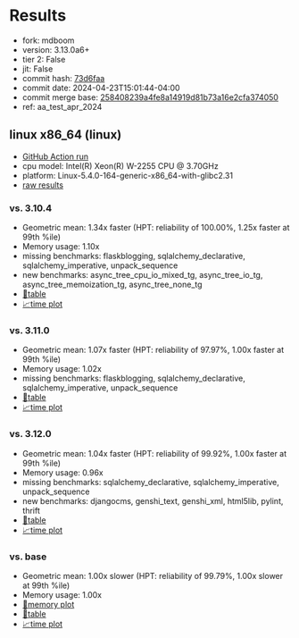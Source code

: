 # Results

- fork: mdboom
- version: 3.13.0a6+
- tier 2: False
- jit: False
- commit hash: [73d6faa](https://github.com/mdboom/cpython/commit/73d6faa)
- commit date: 2024-04-23T15:01:44-04:00
- commit merge base: [258408239a4fe8a14919d81b73a16e2cfa374050](https://github.com/mdboom/cpython/commit/258408239a4fe8a14919d81b73a16e2cfa374050)
- ref: aa_test_apr_2024

## linux x86_64 (linux)

- [GitHub Action run](https://github.com/faster-cpython/benchmarking/actions/runs/8805805986)
- cpu model: Intel(R) Xeon(R) W-2255 CPU @ 3.70GHz
- platform: Linux-5.4.0-164-generic-x86_64-with-glibc2.31
- [raw results](bm-20240423-linux-x86_64-mdboom-aa_test_apr_2024-3.13.0a6%2B-73d6faa.json)

### vs. 3.10.4

- Geometric mean: 1.34x faster (HPT: reliability of 100.00%, 1.25x faster at 99th %ile)
- Memory usage: 1.10x
- missing benchmarks: flaskblogging, sqlalchemy_declarative, sqlalchemy_imperative, unpack_sequence
- new benchmarks: async_tree_cpu_io_mixed_tg, async_tree_io_tg, async_tree_memoization_tg, async_tree_none_tg
- [📄table](bm-20240423-linux-x86_64-mdboom-aa_test_apr_2024-3.13.0a6%2B-73d6faa-vs-3.10.4.md)
- [📈time plot](bm-20240423-linux-x86_64-mdboom-aa_test_apr_2024-3.13.0a6%2B-73d6faa-vs-3.10.4.png)

### vs. 3.11.0

- Geometric mean: 1.07x faster (HPT: reliability of 97.97%, 1.00x faster at 99th %ile)
- Memory usage: 1.02x
- missing benchmarks: flaskblogging, sqlalchemy_declarative, sqlalchemy_imperative, unpack_sequence
- [📄table](bm-20240423-linux-x86_64-mdboom-aa_test_apr_2024-3.13.0a6%2B-73d6faa-vs-3.11.0.md)
- [📈time plot](bm-20240423-linux-x86_64-mdboom-aa_test_apr_2024-3.13.0a6%2B-73d6faa-vs-3.11.0.png)

### vs. 3.12.0

- Geometric mean: 1.04x faster (HPT: reliability of 99.92%, 1.00x faster at 99th %ile)
- Memory usage: 0.96x
- missing benchmarks: sqlalchemy_declarative, sqlalchemy_imperative, unpack_sequence
- new benchmarks: djangocms, genshi_text, genshi_xml, html5lib, pylint, thrift
- [📄table](bm-20240423-linux-x86_64-mdboom-aa_test_apr_2024-3.13.0a6%2B-73d6faa-vs-3.12.0.md)
- [📈time plot](bm-20240423-linux-x86_64-mdboom-aa_test_apr_2024-3.13.0a6%2B-73d6faa-vs-3.12.0.png)

### vs. base

- Geometric mean: 1.00x slower (HPT: reliability of 99.79%, 1.00x slower at 99th %ile)
- Memory usage: 1.00x
- [🧠memory plot](bm-20240423-linux-x86_64-mdboom-aa_test_apr_2024-3.13.0a6%2B-73d6faa-vs-base-mem.png)
- [📄table](bm-20240423-linux-x86_64-mdboom-aa_test_apr_2024-3.13.0a6%2B-73d6faa-vs-base.md)
- [📈time plot](bm-20240423-linux-x86_64-mdboom-aa_test_apr_2024-3.13.0a6%2B-73d6faa-vs-base.png)

